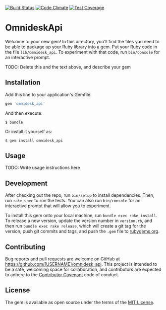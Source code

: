 [![Build Status](https://travis-ci.org/justCxx/omnidesk_api.svg?branch=master)](https://travis-ci.org/justCxx/omnidesk_api)
[![Code Climate](https://codeclimate.com/github/justCxx/omnidesk_api/badges/gpa.svg)](https://codeclimate.com/github/justCxx/omnidesk_api)
[![Test Coverage](https://codeclimate.com/github/justCxx/omnidesk_api/badges/coverage.svg)](https://codeclimate.com/github/justCxx/omnidesk_api/coverage)

# OmnideskApi

Welcome to your new gem! In this directory, you'll find the files you need to be able to package up your Ruby library into a gem. Put your Ruby code in the file `lib/omnidesk_api`. To experiment with that code, run `bin/console` for an interactive prompt.

TODO: Delete this and the text above, and describe your gem

## Installation

Add this line to your application's Gemfile:

```ruby
gem 'omnidesk_api'
```

And then execute:

    $ bundle

Or install it yourself as:

    $ gem install omnidesk_api

## Usage

TODO: Write usage instructions here

## Development

After checking out the repo, run `bin/setup` to install dependencies. Then, run `rake spec` to run the tests. You can also run `bin/console` for an interactive prompt that will allow you to experiment.

To install this gem onto your local machine, run `bundle exec rake install`. To release a new version, update the version number in `version.rb`, and then run `bundle exec rake release`, which will create a git tag for the version, push git commits and tags, and push the `.gem` file to [rubygems.org](https://rubygems.org).

## Contributing

Bug reports and pull requests are welcome on GitHub at https://github.com/[USERNAME]/omnidesk_api. This project is intended to be a safe, welcoming space for collaboration, and contributors are expected to adhere to the [Contributor Covenant](http://contributor-covenant.org) code of conduct.


## License

The gem is available as open source under the terms of the [MIT License](http://opensource.org/licenses/MIT).

